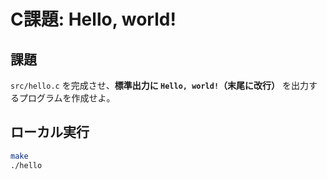 # C課題: Hello, world!

## 課題
`src/hello.c` を完成させ、**標準出力に `Hello, world!`（末尾に改行）** を出力するプログラムを作成せよ。

## ローカル実行
```sh
make
./hello
